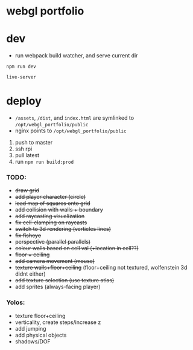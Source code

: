 # webgl portfolio

# dev

- run webpack build watcher, and serve current dir

`npm run dev`

`live-server`

# deploy

- `/assets`, `/dist`, and `index.html` are symlinked to `/opt/webgl_portfolio/public`
- nginx points to `/opt/webgl_portfolio/public`

1. push to master
2. ssh rpi
3. pull latest
4. run `npm run build:prod`

### TODO:

- ~~draw grid~~
- ~~add player character (circle)~~
- ~~load map of squares onto grid~~
- ~~add collision with walls + boundary~~
- ~~add raycasting visualization~~
- ~~fix cell-clamping on raycasts~~
- ~~switch to 3d rendering (verticles lines)~~
- ~~fix fisheye~~
- ~~perspective (parallel parallels)~~
- ~~colour walls based on cell val (+location in cell??)~~
- ~~floor + ceiling~~
- ~~add camera movement (mouse)~~
- ~~texture walls+floor+ceiling~~ (floor+ceiling not textured, wolfenstein 3d didnt either)
- ~~add texture selection (use texture atlas)~~
- add sprites (always-facing player)

### Yolos:

- texture floor+ceiling
- verticality, create steps/increase z
- add jumping
- add physical objects
- shadows/DOF
